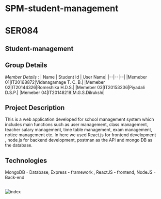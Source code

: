 # SPM-student-management
# SER084
## Student-management
## Group Details

*Member Details :*
| Name | Student Id | User Name|
|--|--|--|
|Memeber 01|IT20168872|Vidanagamage T. C. B.|
|Memeber 02|IT20144326|Romeshika H.D.S.|
|Memeber 03|IT20153236|Piyadali D.S.P.|
|Memeber 04|IT20148218|M.G.S.Dilrukshi|

## Project Description
This is a web application developed for school management system which includes main functions such as user management, class management, teacher salary management, time table management, exam management, notice management etc. In here we used React.js for frontend development , node.js for backend development, postman as the API and mongo DB as the database.

## Technologies
MongoDB - Database, Express - framework , ReactJS - frontend, NodeJS - Back-end

##
![index](https://user-images.githubusercontent.com/88933976/195376803-cf4a90ce-d59d-472f-9a05-084e7953b432.png)
